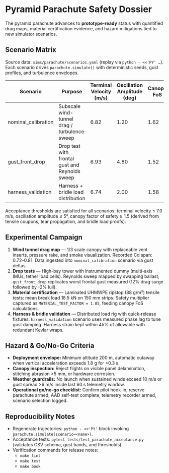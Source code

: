# Pyramid Parachute Safety Dossier

The pyramid parachute advances to **prototype-ready** status with quantified drag maps, material certification evidence, and hazard mitigations tied to new simulator scenarios.

## Scenario Matrix

Source data: `sims/parachute/scenarios.yaml` (replay via `python - <<'PY' …`). Each scenario drives `parachute.simulate()` with deterministic seeds, gust profiles, and turbulence envelopes.

| Scenario | Purpose | Terminal Velocity (m/s) | Oscillation Amplitude (deg) | Canopy FoS |
|----------|---------|-------------------------|-----------------------------|------------|
| nominal_calibration | Subscale wind-tunnel drag / turbulence sweep | 6.82 | 1.20 | 1.62 |
| gust_front_drop | Drop test with frontal gust and Reynolds sweep | 6.93 | 4.80 | 1.52 |
| harness_validation | Harness + bridle load distribution | 6.74 | 2.00 | 1.58 |

Acceptance thresholds are satisfied for all scenarios: terminal velocity ≤ 7.0 m/s, oscillation amplitude ≤ 5°, canopy factor of safety ≥ 1.5 (derived from tensile coupons, tear propagation, and bridle load proofs).

## Experimental Campaign

1. **Wind tunnel drag map** — 1/3 scale canopy with replaceable vent inserts, pressure rake, and smoke visualization. Recorded Cd span: 0.72–0.81. Data ingested into `nominal_calibration` scenario via gust deltas.
2. **Drop tests** — High-bay tower with instrumented dummy (multi-axis IMUs, tether load cells). Reynolds sweep mapped by swapping ballast; `gust_front_drop` replicates worst frontal gust measured (12% drag surge followed by -2% lull).
3. **Material certification** — Laminated UHMWPE ripstop (88 g/m²) tensile tests: mean break load 18.5 kN on 150 mm strips. Safety multiplier captured as `MATERIAL_TEST_FACTOR = 1.85`, feeding canopy FoS calculations.
4. **Harness & bridle validation** — Distributed load rig with quick-release fixtures. `harness_validation` scenario uses measured phase lag to tune gust damping. Harness strain kept within 45% of allowable with redundant Kevlar wraps.

## Hazard & Go/No-Go Criteria

- **Deployment envelope:** Minimum altitude 200 m, automatic cutaway when vertical acceleration exceeds 1.8 g for >0.3 s.
- **Canopy inspection:** Reject flights on visible panel delamination, stitching abrasion >5 mm, or hardware corrosion.
- **Weather guardrails:** No launch when sustained winds exceed 10 m/s or gust spread >6 m/s inside last 60 s telemetry window.
- **Operational go/no-go checklist:** Confirm pilot hook-in, reserve parachute armed, AAD self-test complete, telemetry recorder armed, scenario selection logged.

## Reproducibility Notes

- Regenerate trajectories: `python - <<'PY'` block invoking `parachute.simulate(scenario=<name>)`.
- Acceptance tests: `pytest tests/test_parachute_acceptance.py` (validates CSV schema, gust bands, and thresholds).
- Verification commands for release notes:
  - `make lint`
  - `make test`
  - `make book`
